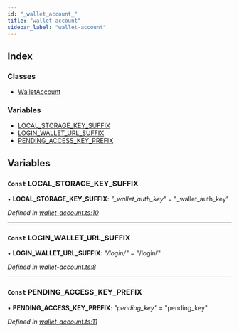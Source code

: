 ```yaml
---
id: "_wallet_account_"
title: "wallet-account"
sidebar_label: "wallet-account"
---
```


## Index

### Classes

* [WalletAccount](../classes/_wallet_account_.walletaccount.md)

### Variables

* [LOCAL_STORAGE_KEY_SUFFIX](_wallet_account_.md#const-local_storage_key_suffix)
* [LOGIN_WALLET_URL_SUFFIX](_wallet_account_.md#const-login_wallet_url_suffix)
* [PENDING_ACCESS_KEY_PREFIX](_wallet_account_.md#const-pending_access_key_prefix)

## Variables

### `Const` LOCAL_STORAGE_KEY_SUFFIX

• **LOCAL_STORAGE_KEY_SUFFIX**: *"_wallet_auth_key"* = "_wallet_auth_key"

*Defined in [wallet-account.ts:10](https://github.com/nearprotocol/nearlib/blob/b73a399/src.ts/wallet-account.ts#L10)*

___

### `Const` LOGIN_WALLET_URL_SUFFIX

• **LOGIN_WALLET_URL_SUFFIX**: *"/login/"* = "/login/"

*Defined in [wallet-account.ts:8](https://github.com/nearprotocol/nearlib/blob/b73a399/src.ts/wallet-account.ts#L8)*

___

### `Const` PENDING_ACCESS_KEY_PREFIX

• **PENDING_ACCESS_KEY_PREFIX**: *"pending_key"* = "pending_key"

*Defined in [wallet-account.ts:11](https://github.com/nearprotocol/nearlib/blob/b73a399/src.ts/wallet-account.ts#L11)*
